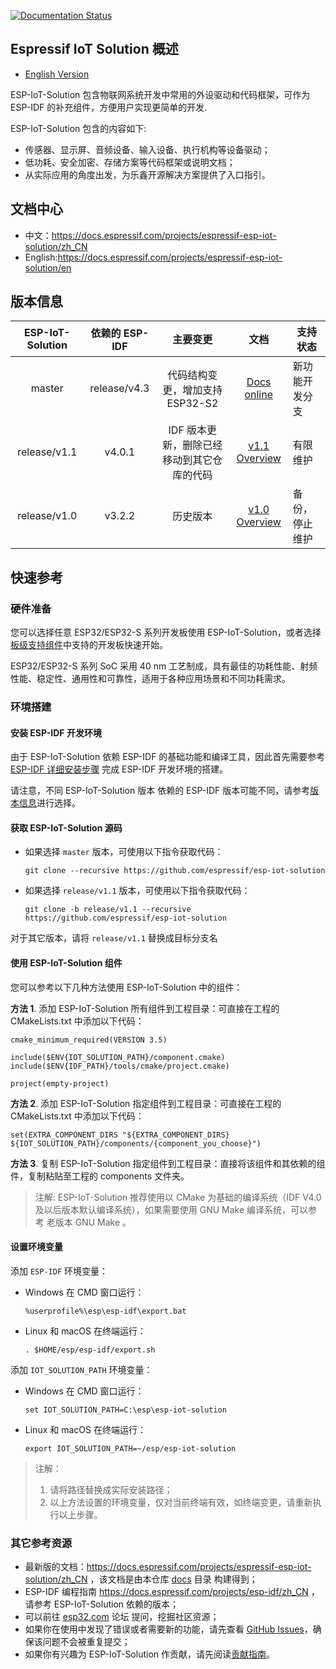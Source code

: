 [![Documentation Status](https://readthedocs.com/projects/espressif-esp-iot-solution-zh-cn/badge/?version=latest)](https://docs.espressif.com/projects/espressif-esp-iot-solution/zh_CN/latest/?badge=latest)

## Espressif IoT Solution 概述

* [English Version](./README.md)

ESP-IoT-Solution 包含物联网系统开发中常用的外设驱动和代码框架，可作为 ESP-IDF 的补充组件，方便用户实现更简单的开发.

ESP-IoT-Solution 包含的内容如下:

* 传感器、显示屏、音频设备、输入设备、执行机构等设备驱动；
* 低功耗、安全加密、存储方案等代码框架或说明文档；
* 从实际应用的角度出发，为乐鑫开源解决方案提供了入口指引。

## 文档中心

- 中文：https://docs.espressif.com/projects/espressif-esp-iot-solution/zh_CN
- English:https://docs.espressif.com/projects/espressif-esp-iot-solution/en

## 版本信息

| ESP-IoT-Solution | 依赖的 ESP-IDF |                  主要变更              |            文档              |        支持状态        |
| :--------------: | :------------: | :----------------------------------: |:------------------------------: | ---------------------- |
|      master      |   release/v4.3 |      代码结构变更，增加支持 ESP32-S2     | [Docs online](https://docs.espressif.com/projects/espressif-esp-iot-solution/zh_CN) | 新功能开发分支         |
|   release/v1.1   |     v4.0.1     | IDF 版本更新，删除已经移动到其它仓库的代码  | [v1.1 Overview](https://github.com/espressif/esp-iot-solution/tree/release/v1.1#esp32-iot-solution-overview) | 有限维护 |
|   release/v1.0   |     v3.2.2     | 历史版本                               | [v1.0 Overview](https://github.com/espressif/esp-iot-solution/tree/release/v1.0#esp32-iot-solution-overview) | 备份，停止维护  |


## 快速参考

### 硬件准备

您可以选择任意 ESP32/ESP32-S 系列开发板使用 ESP-IoT-Solution，或者选择[板级支持组件](./examples/common_components/boards)中支持的开发板快速开始。

ESP32/ESP32-S 系列 SoC 采用 40 nm 工艺制成，具有最佳的功耗性能、射频性能、稳定性、通用性和可靠性，适用于各种应用场景和不同功耗需求。

### 环境搭建

#### 安装 ESP-IDF 开发环境


由于 ESP-IoT-Solution 依赖 ESP-IDF 的基础功能和编译工具，因此首先需要参考 [ESP-IDF 详细安装步骤](https://docs.espressif.com/projects/esp-idf/zh_CN/latest/esp32/get-started/index.html#get-started-step-by-step) 完成 ESP-IDF 开发环境的搭建。

请注意，不同 ESP-IoT-Solution 版本 依赖的 ESP-IDF 版本可能不同，请参考[版本信息](#版本信息)进行选择。

#### 获取 ESP-IoT-Solution 源码

* 如果选择 `master` 版本，可使用以下指令获取代码：

    ```
    git clone --recursive https://github.com/espressif/esp-iot-solution
    ```

* 如果选择 `release/v1.1` 版本，可使用以下指令获取代码：

    ```
    git clone -b release/v1.1 --recursive https://github.com/espressif/esp-iot-solution
    ```

对于其它版本，请将 `release/v1.1` 替换成目标分支名

#### 使用 ESP-IoT-Solution 组件

您可以参考以下几种方法使用 ESP-IoT-Solution 中的组件：

**方法 1**. 添加 ESP-IoT-Solution 所有组件到工程目录：可直接在工程的 CMakeLists.txt 中添加以下代码：

```
cmake_minimum_required(VERSION 3.5)

include($ENV{IOT_SOLUTION_PATH}/component.cmake)
include($ENV{IDF_PATH}/tools/cmake/project.cmake)

project(empty-project)
```

**方法 2**. 添加 ESP-IoT-Solution 指定组件到工程目录：可直接在工程的 CMakeLists.txt 中添加以下代码：

```
set(EXTRA_COMPONENT_DIRS "${EXTRA_COMPONENT_DIRS} ${IOT_SOLUTION_PATH}/components/{component_you_choose}")
```

**方法 3**. 复制 ESP-IoT-Solution 指定组件到工程目录：直接将该组件和其依赖的组件，复制粘贴至工程的 components 文件夹。

>注解:
>ESP-IoT-Solution 推荐使用以 CMake 为基础的编译系统（IDF V4.0 及以后版本默认编译系统），如果需要使用 GNU Make 编译系统，可以参考 老版本 GNU Make 。

#### 设置环境变量

添加 `ESP-IDF` 环境变量：

* Windows 在 CMD 窗口运行：

    ```
    %userprofile%\esp\esp-idf\export.bat
    ```

* Linux 和 macOS 在终端运行：

    ```
    . $HOME/esp/esp-idf/export.sh
    ```

添加 `IOT_SOLUTION_PATH` 环境变量：

* Windows 在 CMD 窗口运行：

    ```
    set IOT_SOLUTION_PATH=C:\esp\esp-iot-solution
    ```

* Linux 和 macOS 在终端运行：

    ```
    export IOT_SOLUTION_PATH=~/esp/esp-iot-solution
    ```

> 注解：
>   1. 请将路径替换成实际安装路径；
>   2. 以上方法设置的环境变量，仅对当前终端有效，如终端变更，请重新执行以上步骤。

### 其它参考资源

- 最新版的文档：https://docs.espressif.com/projects/espressif-esp-iot-solution/zh_CN ，该文档是由本仓库 [docs](./docs) 目录 构建得到；
- ESP-IDF 编程指南 https://docs.espressif.com/projects/esp-idf/zh_CN ，请参考 ESP-IoT-Solution 依赖的版本；
- 可以前往 [esp32.com](www.esp32.com) 论坛 提问，挖掘社区资源；
- 如果你在使用中发现了错误或者需要新的功能，请先查看 [GitHub Issues](https://github.com/espressif/esp-iot-solution/issues)，确保该问题不会被重复提交；
- 如果你有兴趣为 ESP-IoT-Solution 作贡献，请先阅读[贡献指南](./CONTRIBUTING.rst)。